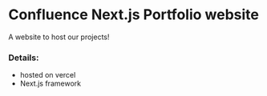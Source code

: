 
# Confluence Next.js Portfolio website

A website to host our projects!


### Details:
- hosted on vercel
- Next.js framework
